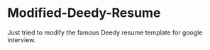 # Modified-Deedy-Resume
Just tried to modify the famous Deedy resume template for google interview. 
